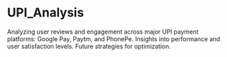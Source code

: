 # UPI_Analysis
Analyzing user reviews and engagement across major UPI payment platforms: Google Pay, Paytm, and PhonePe. Insights into performance and user satisfaction levels. Future strategies for optimization.

